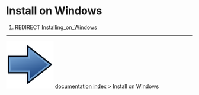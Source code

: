# Install on Windows
1.  REDIRECT [Installing_on_Windows](Installing_on_Windows.md)



---
![](images/Button_right.svg) [documentation index](../README.md) > Install on Windows
